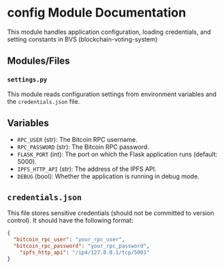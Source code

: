 # config Module Documentation

This module handles application configuration, loading credentials, and setting constants in BVS (blockchain-voting-system)

## Modules/Files

### `settings.py`

This module reads configuration settings from environment variables and the `credentials.json` file.

## Variables

*   `RPC_USER` (str): The Bitcoin RPC username.
*   `RPC_PASSWORD` (str): The Bitcoin RPC password.
*   `FLASK_PORT` (int): The port on which the Flask application runs (default: 5000).
* `IPFS_HTTP_API` (str): The address of the IPFS API.
*   `DEBUG` (bool): Whether the application is running in debug mode.

## `credentials.json`

This file stores sensitive credentials (should not be committed to version control). It should have the following format:

```json
{
  "bitcoin_rpc_user": "your_rpc_user",
  "bitcoin_rpc_password": "your_rpc_password",
    "ipfs_http_api": "/ip4/127.0.0.1/tcp/5001"
}